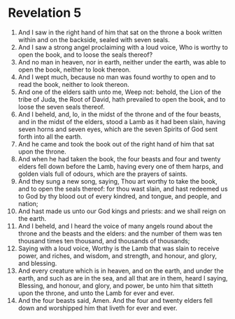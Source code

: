 ﻿# Revelation 5
1. And I saw in the right hand of him that sat on the throne a book written within and on the backside, sealed with seven seals. 
2. And I saw a strong angel proclaiming with a loud voice, Who is worthy to open the book, and to loose the seals thereof? 
3. And no man in heaven, nor in earth, neither under the earth, was able to open the book, neither to look thereon. 
4. And I wept much, because no man was found worthy to open and to read the book, neither to look thereon. 
5. And one of the elders saith unto me, Weep not: behold, the Lion of the tribe of Juda, the Root of David, hath prevailed to open the book, and to loose the seven seals thereof. 
6. And I beheld, and, lo, in the midst of the throne and of the four beasts, and in the midst of the elders, stood a Lamb as it had been slain, having seven horns and seven eyes, which are the seven Spirits of God sent forth into all the earth. 
7. And he came and took the book out of the right hand of him that sat upon the throne. 
8. And when he had taken the book, the four beasts and four and twenty elders fell down before the Lamb, having every one of them harps, and golden vials full of odours, which are the prayers of saints. 
9. And they sung a new song, saying, Thou art worthy to take the book, and to open the seals thereof: for thou wast slain, and hast redeemed us to God by thy blood out of every kindred, and tongue, and people, and nation; 
10. And hast made us unto our God kings and priests: and we shall reign on the earth. 
11. And I beheld, and I heard the voice of many angels round about the throne and the beasts and the elders: and the number of them was ten thousand times ten thousand, and thousands of thousands; 
12. Saying with a loud voice, Worthy is the Lamb that was slain to receive power, and riches, and wisdom, and strength, and honour, and glory, and blessing. 
13. And every creature which is in heaven, and on the earth, and under the earth, and such as are in the sea, and all that are in them, heard I saying, Blessing, and honour, and glory, and power, be unto him that sitteth upon the throne, and unto the Lamb for ever and ever. 
14. And the four beasts said, Amen. And the four and twenty elders fell down and worshipped him that liveth for ever and ever. 

